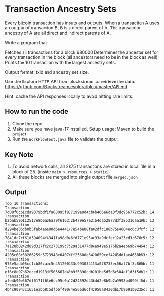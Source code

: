 # Transaction Ancestry Sets

Every bitcoin transaction has inputs and outputs. When a transaction A uses an output of transaction B, B is a direct parent of A.
The transaction ancestry of A are all direct and indirect parents of A.



Write a program that:

Fetches all transactions for a block 680000
Determines the ancestor set for every transaction in the block (all ancestors need to be in the block as well)
Prints the 10 transaction with the largest ancestry sets.


Output format: txid and ancestry set size.

Use the Esplora HTTP API from blockstream to retrieve the data: https://github.com/Blockstream/esplora/blob/master/API.md

Hint: cache the API responses locally to avoid hitting rate limits.

## How to run the code
1. Clone the repo
2. Make sure you have java-17 installed. Setup usage: Maven to build the project
3. Run the `WorkFlowTest.java` file to validate the output.


## Key Note
1. To avoid network calls, all 2875 transactions are stored in local file in a block of 25. [inside `main > resources > static`]
2. All these blocks are merged into single output file `merged.json`


## Output
```
Top 10 Transactions:
Transaction 7d08f0c61cda9379bdf1fa68095f827199a0d4cb6b466a6da3f0dc956772c52b: 14
Transaction b2bab595112517e8b6a06aa9f616272b479e57e21b4da52877ddf385316aa19b: 13
Transaction d294be35db0b5fab4a6a00d6e4441c7e54be88fa02dfc188b75e4604ec6c3fcf: 12
Transaction 7841dc7cf61d394094f4341fa98d0a6fd771e95ac93a9dcfec12a23ed3c670c5: 12
Transaction 7a128b0242d89d327fc2c273199c7529a31477d8ea949e5176b2a4eb69b74464: 12
Transaction 4205c68c68266259c5723948e0407dff25600e6420659cef4286dd1ae4658b63: 12
Transaction 973e5adb05cc1cb80cabc5e451200333c993034153a078733ec06af7bf3c860b: 11
Transaction ef6c8e97b62eced1913df503667d49b9f5890cdb201be5d5d6c304af1d3f5db1: 11
Transaction afe4b90e667df0171f63e6cc95c0a12d24592d436dd2e8b9b2a9998b4099ff6d: 11
Transaction 4b4c90943c1651eabb8c5dfb6f490c4e56bd6cf42950a0430db17b9691b0236c: 11
```
